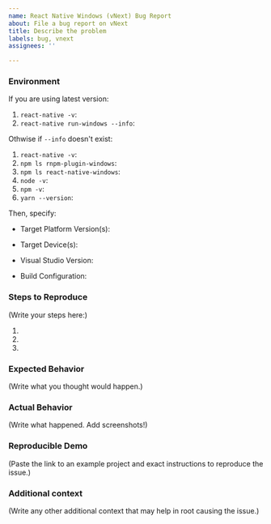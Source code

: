 ```yaml
---
name: React Native Windows (vNext) Bug Report
about: File a bug report on vNext
title: Describe the problem
labels: bug, vnext
assignees: ''

---
```


### Environment

<!--
  Please fill in all the relevant fields by running these commands in terminal.
-->
If you are using latest version:
1. `react-native -v`:
2. `react-native run-windows --info`:

Othwise if `--info` doesn't exist:
1. `react-native -v`:
2. `npm ls rnpm-plugin-windows`:
3. `npm ls react-native-windows`:
4. `node -v`:
5. `npm -v`:
6. `yarn --version`<!-- (if you use Yarn) -->:

Then, specify:

<!-- (What SDK version are you building for? Choose from 10.0.15063, 10.0.16299, 10.0.18362, etc. -->
- Target Platform Version(s):

<!-- (What device(s) are you targeting? Choose any from Desktop, Xbox, Hololens) -->
- Target Device(s):

<!-- Which version of Visual Studio are you using? Specify Visual Studio 2017 or Visual Studio 2019 -->
- Visual Studio Version:

<!-- Which build configuration are you running? Choose from Debug, DebugBundle, Release, ReleaseBundle -->
- Build Configuration:

### Steps to Reproduce

<!--
  How would you describe your issue to someone who doesn’t know you or your project?
  Try to write a sequence of steps that anybody can repeat to see the issue.
  Be specific! If the bug cannot be reproduced, your issue may be closed.
-->

(Write your steps here:)

1.
2.
3.

### Expected Behavior

<!--
  How did you expect your project to behave?
  It’s fine if you’re not sure your understanding is correct.
  Just write down what you thought would happen.
-->

(Write what you thought would happen.)

### Actual Behavior

<!--
  Did something go wrong?
  Is something broken, or not behaving as you expected?
  Describe this section in detail, and attach screenshots if possible.
  Don't just say "it doesn't work"!
-->

(Write what happened. Add screenshots!)

### Reproducible Demo

<!--
  Please share a project that reproduces the issue.
  There are two ways to do it:

    * Create a new app using https://snack.expo.io/ and try to reproduce the issue in it.
      This is useful if you roughly know where the problem is, or can’t share the real code.

    * Or, copy your app and remove things until you’re left with the minimal reproducible demo.
      This is useful for finding the root cause. You may then optionally create a Snack.

  This is a good guide to creating bug demos: https://stackoverflow.com/help/mcve
  Once you’re done, copy and paste the link to the Snack or a public GitHub repository below:
-->

(Paste the link to an example project and exact instructions to reproduce the issue.)

### Additional context

(Write any other additional context that may help in root causing the issue.)
